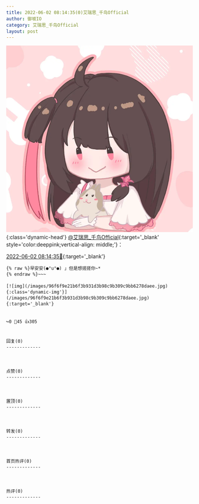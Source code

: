 ```yaml
---
title: 2022-06-02 08:14:35(0)艾瑞思_千鸟Official
author: 御坂IO
category: 艾瑞思_千鸟Official
layout: post
---
```


![img](/images/7e08840c56f251de28bdf766b647bd5fe9a5d50a.jpg){:class='dynamic-head'}
[@艾瑞思_千鸟Official](https://space.bilibili.com/1090010845/dynamic){:target='_blank' style='color:deeppink;vertical-align: middle;'}：

[2022-06-02 08:14:35🔗](https://t.bilibili.com/666967511560880151){:target='_blank'}

~~~
{% raw %}早安安(●°u°●)​ 」但是想搓搓你~*
{% endraw %}~~~

[![img](/images/96f6f9e21b6f3b931d3b98c9b309c9bb6278daee.jpg){:class='dynamic-img'}](/images/96f6f9e21b6f3b931d3b98c9b309c9bb6278daee.jpg){:target='_blank'}


↪️0 💬45 👍305


回复(0)
-------------



点赞(0)
-------------



置顶(0)
-------------



转发(0)
-------------



首页热评(0)
-------------



热评(0)
-------------




